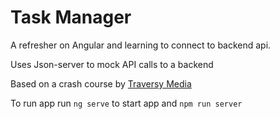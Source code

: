 # Task Manager

A refresher on Angular and learning to connect to backend api.

Uses Json-server to mock API calls to a backend

Based on a crash course by [Traversy Media](https://youtu.be/3dHNOWTI7H8)

To run app run `ng serve` to start app and `npm run server`

